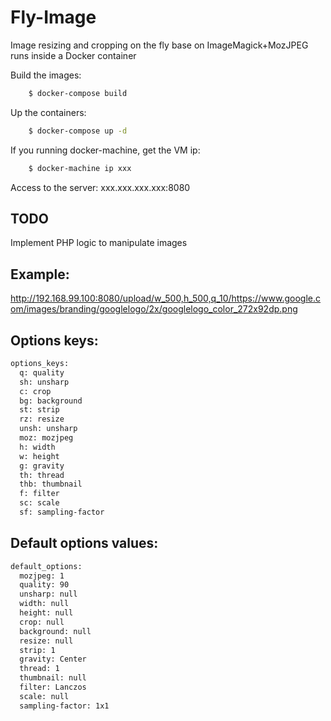 # Fly-Image
Image resizing and cropping on the fly base on ImageMagick+MozJPEG runs inside a Docker container



Build the images:

```sh
    $ docker-compose build
```
Up the containers:

```sh
    $ docker-compose up -d
```
If you running docker-machine, get the VM ip:

```sh
    $ docker-machine ip xxx
```

Access to the server: xxx.xxx.xxx.xxx:8080


TODO
----
Implement PHP logic to manipulate images

Example:
--------
http://192.168.99.100:8080/upload/w_500,h_500,q_10/https://www.google.com/images/branding/googlelogo/2x/googlelogo_color_272x92dp.png


Options keys:
-------------

```sh
options_keys:
  q: quality
  sh: unsharp
  c: crop
  bg: background
  st: strip
  rz: resize
  unsh: unsharp
  moz: mozjpeg
  h: width
  w: height
  g: gravity
  th: thread
  thb: thumbnail
  f: filter
  sc: scale
  sf: sampling-factor
```

Default options values:
-----------------------

```sh
default_options:
  mozjpeg: 1
  quality: 90
  unsharp: null
  width: null
  height: null
  crop: null
  background: null
  resize: null
  strip: 1
  gravity: Center
  thread: 1
  thumbnail: null
  filter: Lanczos
  scale: null
  sampling-factor: 1x1
```